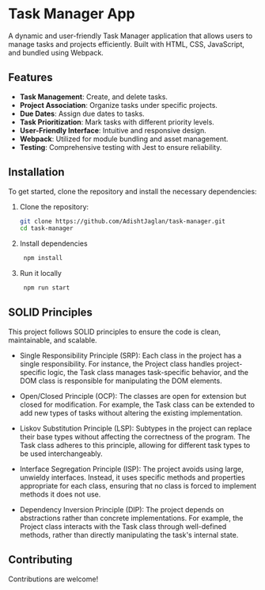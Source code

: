 # Task Manager App

A dynamic and user-friendly Task Manager application that allows users to manage tasks and projects efficiently. Built with HTML, CSS, JavaScript, and bundled using Webpack.

## Features

- **Task Management**: Create, and delete tasks.
- **Project Association**: Organize tasks under specific projects.
- **Due Dates**: Assign due dates to tasks.
- **Task Prioritization**: Mark tasks with different priority levels.
- **User-Friendly Interface**: Intuitive and responsive design.
- **Webpack**: Utilized for module bundling and asset management.
- **Testing**: Comprehensive testing with Jest to ensure reliability.

## Installation

To get started, clone the repository and install the necessary dependencies:

1. Clone the repository:

   ```bash
   git clone https://github.com/AdishtJaglan/task-manager.git
   cd task-manager
   ```

2. Install dependencies

   ```bash
    npm install
   ```

3. Run it locally

   ```bash
    npm run start
   ```

## SOLID Principles

This project follows SOLID principles to ensure the code is clean, maintainable, and scalable.

- Single Responsibility Principle (SRP): Each class in the project has a single responsibility. For instance, the Project class handles project-specific logic, the Task class manages task-specific behavior, and the DOM class is responsible for manipulating the DOM elements.

- Open/Closed Principle (OCP): The classes are open for extension but closed for modification. For example, the Task class can be extended to add new types of tasks without altering the existing implementation.

- Liskov Substitution Principle (LSP): Subtypes in the project can replace their base types without affecting the correctness of the program. The Task class adheres to this principle, allowing for different task types to be used interchangeably.

- Interface Segregation Principle (ISP): The project avoids using large, unwieldy interfaces. Instead, it uses specific methods and properties appropriate for each class, ensuring that no class is forced to implement methods it does not use.

- Dependency Inversion Principle (DIP): The project depends on abstractions rather than concrete implementations. For example, the Project class interacts with the Task class through well-defined methods, rather than directly manipulating the task's internal state.

## Contributing

Contributions are welcome!
